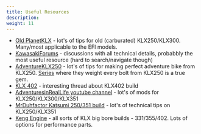 ```yaml
---
title: Useful Resources
description:
weight: 11
---
```


- [Old PlanetKLX](https://web.archive.org/web/20170518174833/http://planetklx.org/) - lot's of tips for old (carburated) KLX250/KLX300. Many/most applicable to the EFI models.
- [KawasakiForums](https://www.kawasakiforums.com/forum/klx-250s-71/) - discussions with all technical details, probabbly the most useful resource (hard to search/navigate though)
- [AdventureKLX250](https://adventureklx250.com/) - lot's of tips for making perfect adventure bike from KLX250. [Series](https://www.dailymotion.com/playlist/x944ja) where they weight every bolt from KLX250 is a true gem.
- [KLX 402](https://advrider.com/f/threads/the-complete-klx250-klx300-long-term-review-thread.107591/page-1058#post-51342931) - interesting thread about KLX402 build
- [AdventuresinRealLife youtube channel](https://www.youtube.com/@AdventuresinRealLife) - lot's of mods for KLX250/KLX300/KLX351
- [MrDuhfactor Katsumi 250/351 build](https://www.youtube.com/playlist?list=PLRY6kV-n64ogRMx_cU2_YMlhftAoWEvsu) - lot's of technical tips on KLX250/KLX351
- [Keng Engine](https://www.facebook.com/KengEngine/) - all sorts of KLX big bore builds - 331/355/402. Lots of options for performance parts.